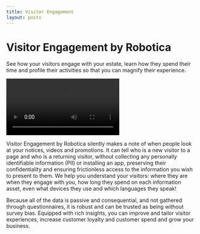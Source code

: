 ```yaml
---
title: Visitor Engagement
layout: posts
---
```

# Visitor Engagement by Robotica

<p>See how your visitors engage with your estate, learn how they spend their time and profile their activities so that you can magnify their experience.
</p>

<video controls>
  <source src="http://www.bsl.nrw/media/decide-more.mp4" type="video/mp4">
  Robotica: Make better decisions. Be a better you.  Fully automated AI: Always your best.
</video>

<p>
Visitor Engagement by Robotica silently makes a note of when people look at your notices, videos and promotions. It can tell who is a new visitor to a page and who
is a returning visitor, without collecting any personally identifiable information (PII) or installing an app, preserving their confidentiality and ensuring
frictionless access to the information you wish to present to them. We help you understand your visitors: where they are when they engage with you, how long they
spend on each information asset, even what devices they use and which languages they speak!
</p>

<p>
Because all of the data is passive and consequential, and not gathered through questionnaires, it is robust and can be trusted as being without survey bias. Equipped
with rich insights, you can improve and tailor visitor experiences, increase customer loyalty and customer spend and grow your business.
</p>
